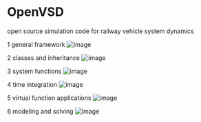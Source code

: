 # OpenVSD
open source simulation code for railway vehicle system dynamics

1 general framework
![image](https://user-images.githubusercontent.com/32986090/185839262-2ca302ff-e439-4583-9ecf-c6c595e90ae6.png)

2 classes and inheritance
![image](https://user-images.githubusercontent.com/32986090/185839493-3cebcb0b-3370-4d77-b678-f9bf7c5de901.png)

3 system functions
![image](https://user-images.githubusercontent.com/32986090/185839584-c8afaa8c-6f4a-4990-b1d8-3fc63526eb67.png)

4 time integration
![image](https://user-images.githubusercontent.com/32986090/185839667-0cac2e68-294e-42ae-b145-79f23f5e58f1.png)

5 virtual function applications
![image](https://user-images.githubusercontent.com/32986090/185839804-3e163d05-0636-4108-84ce-5f4d1897a95a.png)

6 modeling and solving
![image](https://user-images.githubusercontent.com/32986090/185839893-c51e2d5f-d6c5-4205-9286-3807e4b94e3a.png)
